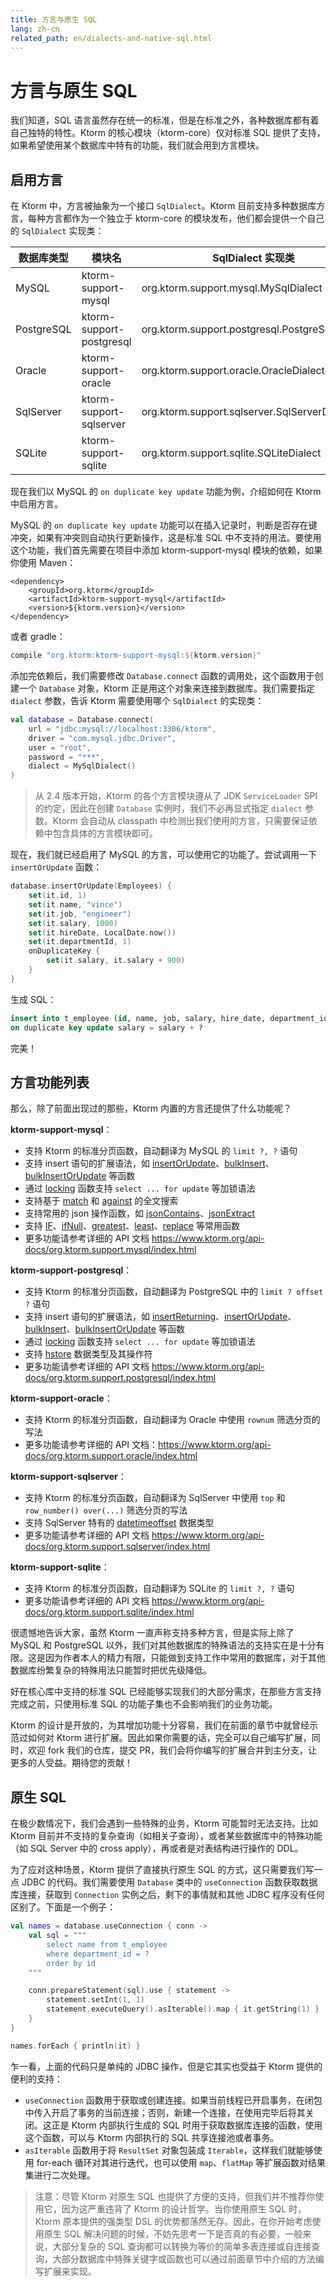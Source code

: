 ```yaml
---
title: 方言与原生 SQL
lang: zh-cn
related_path: en/dialects-and-native-sql.html
---
```


# 方言与原生 SQL

我们知道，SQL 语言虽然存在统一的标准，但是在标准之外，各种数据库都有着自己独特的特性。Ktorm 的核心模块（ktorm-core）仅对标准 SQL 提供了支持，如果希望使用某个数据库中特有的功能，我们就会用到方言模块。

## 启用方言

在 Ktorm 中，方言被抽象为一个接口 `SqlDialect`。Ktorm 目前支持多种数据库方言，每种方言都作为一个独立于 ktorm-core 的模块发布，他们都会提供一个自己的 `SqlDialect` 实现类：

| 数据库类型 | 模块名                   | SqlDialect 实现类                                   |
| ---------- | ------------------------ | --------------------------------------------------- |
| MySQL      | ktorm-support-mysql      | org.ktorm.support.mysql.MySqlDialect           |
| PostgreSQL | ktorm-support-postgresql | org.ktorm.support.postgresql.PostgreSqlDialect |
| Oracle     | ktorm-support-oracle     | org.ktorm.support.oracle.OracleDialect         |
| SqlServer  | ktorm-support-sqlserver  | org.ktorm.support.sqlserver.SqlServerDialect   |
| SQLite     | ktorm-support-sqlite     | org.ktorm.support.sqlite.SQLiteDialect         |

现在我们以 MySQL 的 `on duplicate key update` 功能为例，介绍如何在 Ktorm 中启用方言。

MySQL 的 `on duplicate key update` 功能可以在插入记录时，判断是否存在键冲突，如果有冲突则自动执行更新操作，这是标准 SQL 中不支持的用法。要使用这个功能，我们首先需要在项目中添加 ktorm-support-mysql 模块的依赖，如果你使用 Maven：

```
<dependency>
    <groupId>org.ktorm</groupId>
    <artifactId>ktorm-support-mysql</artifactId>
    <version>${ktorm.version}</version>
</dependency>
```

或者 gradle：

```groovy
compile "org.ktorm:ktorm-support-mysql:${ktorm.version}"
```

添加完依赖后，我们需要修改 `Database.connect` 函数的调用处，这个函数用于创建一个 `Database` 对象，Ktorm 正是用这个对象来连接到数据库。我们需要指定 `dialect` 参数，告诉 Ktorm 需要使用哪个 `SqlDialect` 的实现类：

````kotlin
val database = Database.connect(
    url = "jdbc:mysql://localhost:3306/ktorm", 
    driver = "com.mysql.jdbc.Driver", 
    user = "root", 
    password = "***", 
    dialect = MySqlDialect()
)
````

> 从 2.4 版本开始，Ktorm 的各个方言模块遵从了 JDK `ServiceLoader` SPI 的约定，因此在创建 `Database` 实例时，我们不必再显式指定 `dialect` 参数。Ktorm 会自动从 classpath 中检测出我们使用的方言，只需要保证依赖中包含具体的方言模块即可。

现在，我们就已经启用了 MySQL 的方言，可以使用它的功能了。尝试调用一下 `insertOrUpdate` 函数：

```kotlin
database.insertOrUpdate(Employees) {
    set(it.id, 1)
    set(it.name, "vince")
    set(it.job, "engineer")
    set(it.salary, 1000)
    set(it.hireDate, LocalDate.now())
    set(it.departmentId, 1)
    onDuplicateKey {
        set(it.salary, it.salary + 900)
    }
}
```

生成 SQL：

````sql
insert into t_employee (id, name, job, salary, hire_date, department_id) values (?, ?, ?, ?, ?, ?) 
on duplicate key update salary = salary + ? 
````

完美！

## 方言功能列表

那么，除了前面出现过的那些，Ktorm 内置的方言还提供了什么功能呢？

**ktorm-support-mysql**：

- 支持 Ktorm 的标准分页函数，自动翻译为 MySQL 的 `limit ?, ?` 语句
- 支持 insert 语句的扩展语法，如 [insertOrUpdate](https://www.ktorm.org/api-docs/org.ktorm.support.mysql/insert-or-update.html)、[bulkInsert](https://www.ktorm.org/api-docs/org.ktorm.support.mysql/bulk-insert.html)、[bulkInsertOrUpdate](https://www.ktorm.org/api-docs/org.ktorm.support.mysql/bulk-insert-or-update.html) 等函数
- 通过 [locking](https://www.ktorm.org/api-docs/org.ktorm.support.mysql/locking.html) 函数支持 `select ... for update` 等加锁语法
- 支持基于 [match](https://www.ktorm.org/api-docs/org.ktorm.support.mysql/match.html) 和 [against](https://www.ktorm.org/api-docs/org.ktorm.support.mysql/against.html) 的全文搜索
- 支持常用的 json 操作函数，如 [jsonContains](https://www.ktorm.org/api-docs/org.ktorm.support.mysql/json-contains.html)、[jsonExtract](https://www.ktorm.org/api-docs/org.ktorm.support.mysql/json-extract.html)
- 支持 [IF](https://www.ktorm.org/api-docs/org.ktorm.support.mysql/-i-f.html)、[ifNull](https://www.ktorm.org/api-docs/org.ktorm.support.mysql/if-null.html)、[greatest](https://www.ktorm.org/api-docs/org.ktorm.support.mysql/greatest.html)、[least](https://www.ktorm.org/api-docs/org.ktorm.support.mysql/least.html)、[replace](https://www.ktorm.org/api-docs/org.ktorm.support.mysql/replace.html) 等常用函数
- 更多功能请参考详细的 API 文档 https://www.ktorm.org/api-docs/org.ktorm.support.mysql/index.html

**ktorm-support-postgresql**：

- 支持 Ktorm 的标准分页函数，自动翻译为 PostgreSQL 中的 `limit ? offset ?` 语句
- 支持 insert 语句的扩展语法，如 [insertReturning](https://www.ktorm.org/api-docs/org.ktorm.support.postgresql/insert-returning.html)、[insertOrUpdate](https://www.ktorm.org/api-docs/org.ktorm.support.postgresql/insert-or-update.html)、[bulkInsert](https://www.ktorm.org/api-docs/org.ktorm.support.postgresql/bulk-insert.html)、[bulkInsertOrUpdate](https://www.ktorm.org/api-docs/org.ktorm.support.postgresql/bulk-insert-or-update.html) 等函数
- 通过 [locking](https://www.ktorm.org/api-docs/org.ktorm.support.postgresql/locking.html) 函数支持 `select ... for update` 等加锁语法
- 支持 [hstore](https://www.ktorm.org/api-docs/org.ktorm.support.postgresql/hstore.html) 数据类型及其操作符
- 更多功能请参考详细的 API 文档 https://www.ktorm.org/api-docs/org.ktorm.support.postgresql/index.html

**ktorm-support-oracle**：

- 支持 Ktorm 的标准分页函数，自动翻译为 Oracle 中使用 `rownum` 筛选分页的写法
- 更多功能请参考详细的 API 文档：https://www.ktorm.org/api-docs/org.ktorm.support.oracle/index.html

**ktorm-support-sqlserver**：

- 支持 Ktorm 的标准分页函数，自动翻译为 SqlServer 中使用 `top` 和 `row_number() over(...)` 筛选分页的写法
- 支持 SqlServer 特有的 [datetimeoffset](https://www.ktorm.org/api-docs/org.ktorm.support.sqlserver/datetimeoffset.html) 数据类型
- 更多功能请参考详细的 API 文档 https://www.ktorm.org/api-docs/org.ktorm.support.sqlserver/index.html

**ktorm-support-sqlite**：

- 支持 Ktorm 的标准分页函数，自动翻译为 SQLite 的 `limit ?, ?` 语句
- 更多功能请参考详细的 API 文档 https://www.ktorm.org/api-docs/org.ktorm.support.sqlite/index.html

很遗憾地告诉大家，虽然 Ktorm 一直声称支持多种方言，但是实际上除了 MySQL 和 PostgreSQL 以外，我们对其他数据库的特殊语法的支持实在是十分有限。这是因为作者本人的精力有限，只能做到支持工作中常用的数据库，对于其他数据库纷繁复杂的特殊用法只能暂时把优先级降低。

好在核心库中支持的标准 SQL 已经能够实现我们的大部分需求，在那些方言支持完成之前，只使用标准 SQL 的功能子集也不会影响我们的业务功能。

Ktorm 的设计是开放的，为其增加功能十分容易，我们在前面的章节中就曾经示范过如何对 Ktorm 进行扩展。因此如果你需要的话，完全可以自己编写扩展，同时，欢迎 fork 我们的仓库，提交 PR，我们会将你编写的扩展合并到主分支，让更多的人受益。期待您的贡献！

## 原生 SQL

在极少数情况下，我们会遇到一些特殊的业务，Ktorm 可能暂时无法支持。比如 Ktorm 目前并不支持的复杂查询（如相关子查询），或者某些数据库中的特殊功能（如 SQL Server 中的 cross apply），再或者是对表结构进行操作的 DDL。

为了应对这种场景，Ktorm 提供了直接执行原生 SQL 的方式，这只需要我们写一点 JDBC 的代码。我们需要使用 `Database` 类中的 `useConnection` 函数获取数据库连接，获取到 `Connection` 实例之后，剩下的事情就和其他 JDBC 程序没有任何区别了。下面是一个例子：

```kotlin
val names = database.useConnection { conn ->
    val sql = """
        select name from t_employee
        where department_id = ?
        order by id
    """

    conn.prepareStatement(sql).use { statement ->
        statement.setInt(1, 1)
        statement.executeQuery().asIterable().map { it.getString(1) }
    }
}

names.forEach { println(it) }
```

乍一看，上面的代码只是单纯的 JDBC 操作，但是它其实也受益于 Ktorm 提供的便利的支持：

- `useConnection` 函数用于获取或创建连接。如果当前线程已开启事务，在闭包中传入开启了事务的当前连接；否则，新建一个连接，在使用完毕后将其关闭。这正是 Ktorm 内部执行生成的 SQL 时用于获取数据库连接的函数，使用这个函数，可以与 Ktorm 内部执行的 SQL 共享连接池或者事务。
- `asIterable` 函数用于将 `ResultSet` 对象包装成 `Iterable`，这样我们就能够使用 for-each 循环对其进行迭代，也可以使用 `map`、`flatMap` 等扩展函数对结果集进行二次处理。 

>  注意：尽管 Ktorm 对原生 SQL 也提供了方便的支持，但我们并不推荐你使用它，因为这严重违背了 Ktorm 的设计哲学。当你使用原生 SQL 时，Ktorm 原本提供的强类型 DSL 的优势都荡然无存。因此，在你开始考虑使用原生 SQL 解决问题的时候，不妨先思考一下是否真的有必要，一般来说，大部分复杂的 SQL 查询都可以转换为等价的简单多表连接或自连接查询，大部分数据库中特殊关键字或函数也可以通过前面章节中介绍的方法编写扩展来实现。